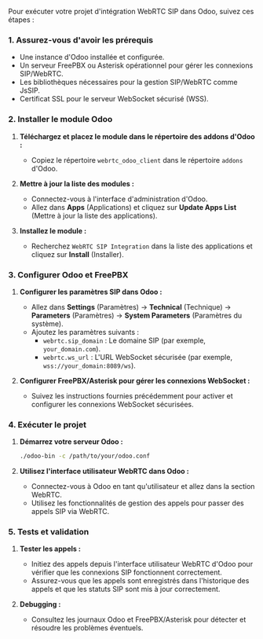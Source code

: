 Pour exécuter votre projet d'intégration WebRTC SIP dans Odoo, suivez ces étapes :

### 1. Assurez-vous d'avoir les prérequis
- Une instance d'Odoo installée et configurée.
- Un serveur FreePBX ou Asterisk opérationnel pour gérer les connexions SIP/WebRTC.
- Les bibliothèques nécessaires pour la gestion SIP/WebRTC comme JsSIP.
- Certificat SSL pour le serveur WebSocket sécurisé (WSS).

### 2. Installer le module Odoo
1. **Téléchargez et placez le module dans le répertoire des addons d'Odoo :**
   - Copiez le répertoire `webrtc_odoo_client` dans le répertoire `addons` d'Odoo.

2. **Mettre à jour la liste des modules :**
   - Connectez-vous à l'interface d'administration d'Odoo.
   - Allez dans **Apps** (Applications) et cliquez sur **Update Apps List** (Mettre à jour la liste des applications).

3. **Installez le module :**
   - Recherchez `WebRTC SIP Integration` dans la liste des applications et cliquez sur **Install** (Installer).

### 3. Configurer Odoo et FreePBX
1. **Configurer les paramètres SIP dans Odoo :**
   - Allez dans **Settings** (Paramètres) → **Technical** (Technique) → **Parameters** (Paramètres) → **System Parameters** (Paramètres du système).
   - Ajoutez les paramètres suivants :
     - `webrtc.sip_domain` : Le domaine SIP (par exemple, `your_domain.com`).
     - `webrtc.ws_url` : L'URL WebSocket sécurisée (par exemple, `wss://your_domain:8089/ws`).

2. **Configurer FreePBX/Asterisk pour gérer les connexions WebSocket :**
   - Suivez les instructions fournies précédemment pour activer et configurer les connexions WebSocket sécurisées.

### 4. Exécuter le projet
1. **Démarrez votre serveur Odoo :**
   ```bash
   ./odoo-bin -c /path/to/your/odoo.conf
   ```

2. **Utilisez l'interface utilisateur WebRTC dans Odoo :**
   - Connectez-vous à Odoo en tant qu'utilisateur et allez dans la section WebRTC.
   - Utilisez les fonctionnalités de gestion des appels pour passer des appels SIP via WebRTC.

### 5. Tests et validation
1. **Tester les appels :**
   - Initiez des appels depuis l'interface utilisateur WebRTC d'Odoo pour vérifier que les connexions SIP fonctionnent correctement.
   - Assurez-vous que les appels sont enregistrés dans l'historique des appels et que les statuts SIP sont mis à jour correctement.

2. **Debugging :**
   - Consultez les journaux Odoo et FreePBX/Asterisk pour détecter et résoudre les problèmes éventuels.
